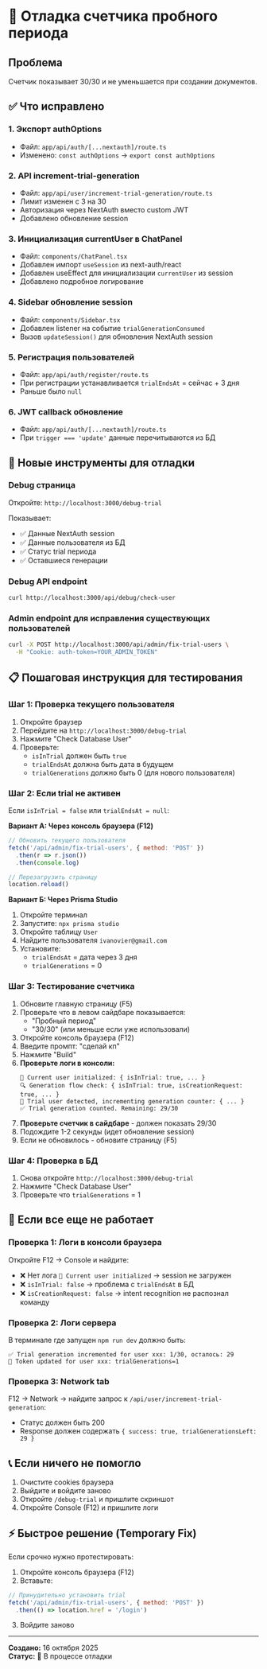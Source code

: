 # 🐛 Отладка счетчика пробного периода

## Проблема
Счетчик показывает 30/30 и не уменьшается при создании документов.

## ✅ Что исправлено

### 1. **Экспорт authOptions**
- Файл: `app/api/auth/[...nextauth]/route.ts`
- Изменено: `const authOptions` → `export const authOptions`

### 2. **API increment-trial-generation**
- Файл: `app/api/user/increment-trial-generation/route.ts`
- Лимит изменен с 3 на 30
- Авторизация через NextAuth вместо custom JWT
- Добавлено обновление session

### 3. **Инициализация currentUser в ChatPanel**
- Файл: `components/ChatPanel.tsx`
- Добавлен импорт `useSession` из next-auth/react
- Добавлен useEffect для инициализации `currentUser` из session
- Добавлено подробное логирование

### 4. **Sidebar обновление session**
- Файл: `components/Sidebar.tsx`
- Добавлен listener на событие `trialGenerationConsumed`
- Вызов `updateSession()` для обновления NextAuth session

### 5. **Регистрация пользователей**
- Файл: `app/api/auth/register/route.ts`
- При регистрации устанавливается `trialEndsAt` = сейчас + 3 дня
- Раньше было `null`

### 6. **JWT callback обновление**
- Файл: `app/api/auth/[...nextauth]/route.ts`
- При `trigger === 'update'` данные перечитываются из БД

## 🔧 Новые инструменты для отладки

### Debug страница
Откройте: `http://localhost:3000/debug-trial`

Показывает:
- ✅ Данные NextAuth session
- ✅ Данные пользователя из БД
- ✅ Статус trial периода
- ✅ Оставшиеся генерации

### Debug API endpoint
```bash
curl http://localhost:3000/api/debug/check-user
```

### Admin endpoint для исправления существующих пользователей
```bash
curl -X POST http://localhost:3000/api/admin/fix-trial-users \
  -H "Cookie: auth-token=YOUR_ADMIN_TOKEN"
```

## 📋 Пошаговая инструкция для тестирования

### Шаг 1: Проверка текущего пользователя
1. Откройте браузер
2. Перейдите на `http://localhost:3000/debug-trial`
3. Нажмите "Check Database User"
4. Проверьте:
   - `isInTrial` должен быть `true`
   - `trialEndsAt` должна быть дата в будущем
   - `trialGenerations` должно быть 0 (для нового пользователя)

### Шаг 2: Если trial не активен
Если `isInTrial = false` или `trialEndsAt = null`:

**Вариант А: Через консоль браузера (F12)**
```javascript
// Обновить текущего пользователя
fetch('/api/admin/fix-trial-users', { method: 'POST' })
  .then(r => r.json())
  .then(console.log)

// Перезагрузить страницу
location.reload()
```

**Вариант Б: Через Prisma Studio**
1. Откройте терминал
2. Запустите: `npx prisma studio`
3. Откройте таблицу `User`
4. Найдите пользователя `ivanovier@gmail.com`
5. Установите:
   - `trialEndsAt` = дата через 3 дня
   - `trialGenerations` = 0

### Шаг 3: Тестирование счетчика
1. Обновите главную страницу (F5)
2. Проверьте что в левом сайдбаре показывается:
   - "Пробный период"
   - "30/30" (или меньше если уже использовали)
3. Откройте консоль браузера (F12)
4. Введите промпт: "сделай кп"
5. Нажмите "Build"
6. **Проверьте логи в консоли:**
   ```
   👤 Current user initialized: { isInTrial: true, ... }
   🔍 Generation flow check: { isInTrial: true, isCreationRequest: true, ... }
   🎯 Trial user detected, incrementing generation counter: { ... }
   ✅ Trial generation counted. Remaining: 29/30
   ```
7. **Проверьте счетчик в сайдбаре** - должен показать 29/30
8. Подождите 1-2 секунды (идет обновление session)
9. Если не обновилось - обновите страницу (F5)

### Шаг 4: Проверка в БД
1. Снова откройте `http://localhost:3000/debug-trial`
2. Нажмите "Check Database User"
3. Проверьте что `trialGenerations` = 1

## 🚨 Если все еще не работает

### Проверка 1: Логи в консоли браузера
Откройте F12 → Console и найдите:
- ❌ Нет лога `👤 Current user initialized` → session не загружен
- ❌ `isInTrial: false` → проблема с `trialEndsAt` в БД
- ❌ `isCreationRequest: false` → intent recognition не распознал команду

### Проверка 2: Логи сервера
В терминале где запущен `npm run dev` должно быть:
```
✅ Trial generation incremented for user xxx: 1/30, осталось: 29
🔄 Token updated for user xxx: trialGenerations=1
```

### Проверка 3: Network tab
F12 → Network → найдите запрос к `/api/user/increment-trial-generation`:
- Статус должен быть 200
- Response должен содержать `{ success: true, trialGenerationsLeft: 29 }`

## 📞 Если ничего не помогло
1. Очистите cookies браузера
2. Выйдите и войдите заново
3. Откройте `/debug-trial` и пришлите скриншот
4. Откройте Console (F12) и пришлите логи

## ⚡ Быстрое решение (Temporary Fix)
Если срочно нужно протестировать:

1. Откройте консоль браузера (F12)
2. Вставьте:
```javascript
// Принудительно установить trial
fetch('/api/admin/fix-trial-users', { method: 'POST' })
  .then(() => location.href = '/login')
```
3. Войдите заново

---

**Создано:** 16 октября 2025  
**Статус:** 🔧 В процессе отладки

